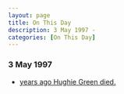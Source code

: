```yaml
---
layout: page
title: On This Day
description: 3 May 1997 - 
categories: [On This Day]
---
```


### 3 May 1997
* [<span id="age"></span> years ago Hughie Green died.](/biography/hughie-green)

<!-- Script for calculating number of years ago -->
<script>
var dob = '19970503';
var year = Number(dob.substr(0, 4));
var month = Number(dob.substr(4, 2)) - 1;
var day = Number(dob.substr(6, 2));
var today = new Date();
var age = today.getFullYear() - year;
if (today.getMonth() < month || (today.getMonth() == month && today.getDate() < day)) {
  age--;
}
document.getElementById("age").innerHTML=age;
</script>

